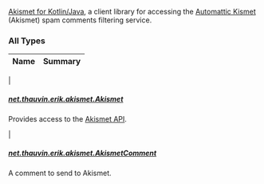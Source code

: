 

[Akismet for Kotlin/Java](https://github.com/ethauvin/akismet-kotlin), a client library for accessing the [Automattic Kismet](https://www.akismet.com/) (Akismet) spam comments filtering service.

### All Types

| Name | Summary |
|---|---|
|

##### [net.thauvin.erik.akismet.Akismet](../net.thauvin.erik.akismet/-akismet/index.md)

Provides access to the [Akismet API](https://akismet.com/development/api/).


|

##### [net.thauvin.erik.akismet.AkismetComment](../net.thauvin.erik.akismet/-akismet-comment/index.md)

A comment to send to Akismet.


